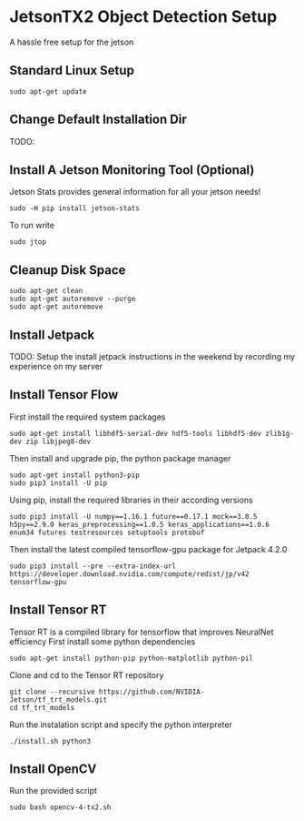 # JetsonTX2 Object Detection Setup
A hassle free setup for the jetson

## Standard Linux Setup
```
sudo apt-get update
```

## Change Default Installation Dir
TODO:

## Install A Jetson Monitoring Tool (Optional)
Jetson Stats provides general information for all your jetson needs!
```
sudo -H pip install jetson-stats
```
To run write
```
sudo jtop
```

## Cleanup Disk Space
```
sudo apt-get clean
sudo apt-get autoremove --purge
sudo apt-get autoremove
```

## Install Jetpack
TODO: Setup the install jetpack instructions in the weekend by recording my experience on my server

## Install Tensor Flow
First install the required system packages
```
sudo apt-get install libhdf5-serial-dev hdf5-tools libhdf5-dev zlib1g-dev zip libjpeg8-dev
```
Then install and upgrade pip, the python package manager
```
sudo apt-get install python3-pip
sudo pip3 install -U pip
```
Using pip, install the required libraries in their according versions
```
sudo pip3 install -U numpy==1.16.1 future==0.17.1 mock==3.0.5 h5py==2.9.0 keras_preprocessing==1.0.5 keras_applications==1.0.6 enum34 futures testresources setuptools protobuf
```
Then install the latest compiled tensorflow-gpu package for Jetpack 4.2.0
```
sudo pip3 install --pre --extra-index-url https://developer.download.nvidia.com/compute/redist/jp/v42 tensorflow-gpu
```

## Install Tensor RT
Tensor RT is a compiled library for tensorflow that improves NeuralNet efficiency
First install some python dependencies
```
sudo apt-get install python-pip python-matplotlib python-pil
```
Clone and cd to the Tensor RT repository
```
git clone --recursive https://github.com/NVIDIA-Jetson/tf_trt_models.git
cd tf_trt_models
```
Run the instalation script and specify the python interpreter
```
./install.sh python3
```

## Install OpenCV
Run the provided script
```
sudo bash opencv-4-tx2.sh
```
